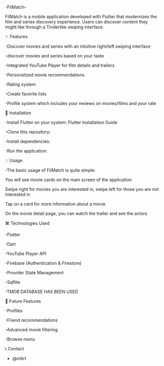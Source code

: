 -FilMatch-


FilMatch is a mobile application developed with Flutter that modernizes the film and series discovery experience. Users can discover content they might like through a Tinderlike swiping interface.


✨ Features


-Discover movies and series with an intuitive right/left swiping interface


-discover movies and series based on your taste


-Integrated YouTube Player for film details and trailers


-Personalized movie recommendations


-Rating system


-Create favorite lists


-Profile system which includes your reviews on movies/films and your rate 


🚀 Installation


-Install Flutter on your system: Flutter Installation Guide


-Clone this repository:


-Install dependencies:


-Run the application:


💡 Usage


-The basic usage of FilMatch is quite simple:

  
  You will see movie cards on the main screen of the application

  
  Swipe right for movies you are interested in, swipe left for those you are not interested in

  
  Tap on a card for more information about a movie

  
  On the movie detail page, you can watch the trailer and see the actors


🛠️ Technologies Used


-Flutter


-Dart


-YouTube Player API


-Firebase (Authentication & Firestore)


-Provider State Management


-Sqflite


-TMDB DATABASE HAS BEEN USED

🔮 Future Features


-Profiles


-Friend recommendations


-Advanced movie filtering


-Browse menu


📞 Contact


 - @m6rt

